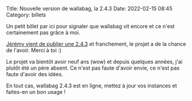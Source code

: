 Title: Nouvelle version de wallabag, la 2.4.3
Date: 2022-02-15 08:45
Category: billets

Un petit billet par ici pour signaler que wallabag vit encore et ce n'est certainement pas grâce à moi.

[Jérémy vient de publier une 2.4.3](https://wallabag.org/en/news/new-release-wallabag-2-4-3) et franchement, le projet a de la chance de l'avoir. Merci à toi :)

Le projet va bientôt avoir neuf ans (wow) et depuis quelques années, j'ai plutôt été un père absent. Ce n'est pas faute d'avoir envie, ce n'est pas faute d'avoir des idées.

En tout cas, wallabag 2.4.3 est en ligne, mettez à jour vos instances et faites-en un bon usage !
